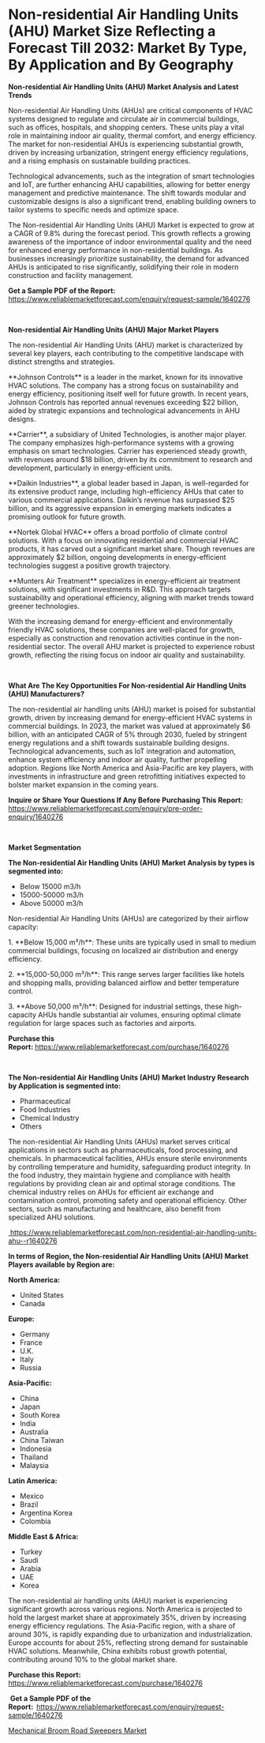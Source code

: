 <p><h1>Non-residential Air Handling Units (AHU) Market Size Reflecting a Forecast Till 2032: Market By Type, By Application and By Geography</h1></p><p><strong>Non-residential Air Handling Units (AHU) Market Analysis and Latest Trends</strong></p>
<p><p>Non-residential Air Handling Units (AHUs) are critical components of HVAC systems designed to regulate and circulate air in commercial buildings, such as offices, hospitals, and shopping centers. These units play a vital role in maintaining indoor air quality, thermal comfort, and energy efficiency. The market for non-residential AHUs is experiencing substantial growth, driven by increasing urbanization, stringent energy efficiency regulations, and a rising emphasis on sustainable building practices. </p><p>Technological advancements, such as the integration of smart technologies and IoT, are further enhancing AHU capabilities, allowing for better energy management and predictive maintenance. The shift towards modular and customizable designs is also a significant trend, enabling building owners to tailor systems to specific needs and optimize space.</p><p>The Non-residential Air Handling Units (AHU) Market is expected to grow at a CAGR of 9.8% during the forecast period. This growth reflects a growing awareness of the importance of indoor environmental quality and the need for enhanced energy performance in non-residential buildings. As businesses increasingly prioritize sustainability, the demand for advanced AHUs is anticipated to rise significantly, solidifying their role in modern construction and facility management.</p></p>
<p><strong>Get a Sample PDF of the Report:&nbsp;</strong> <a href="https://www.reliablemarketforecast.com/enquiry/request-sample/1640276?utm_campaign=2888&utm_medium=2&utm_source=Github&utm_content=ia&utm_term=27022025&utm_id=non-residential-air-handling-units-ahu">https://www.reliablemarketforecast.com/enquiry/request-sample/1640276</a></p>
<p>&nbsp;</p>
<p><strong>Non-residential Air Handling Units (AHU) Major Market Players</strong></p>
<p><p>The non-residential Air Handling Units (AHU) market is characterized by several key players, each contributing to the competitive landscape with distinct strengths and strategies. </p><p>**Johnson Controls** is a leader in the market, known for its innovative HVAC solutions. The company has a strong focus on sustainability and energy efficiency, positioning itself well for future growth. In recent years, Johnson Controls has reported annual revenues exceeding $22 billion, aided by strategic expansions and technological advancements in AHU designs.</p><p>**Carrier**, a subsidiary of United Technologies, is another major player. The company emphasizes high-performance systems with a growing emphasis on smart technologies. Carrier has experienced steady growth, with revenues around $18 billion, driven by its commitment to research and development, particularly in energy-efficient units.</p><p>**Daikin Industries**, a global leader based in Japan, is well-regarded for its extensive product range, including high-efficiency AHUs that cater to various commercial applications. Daikin’s revenue has surpassed $25 billion, and its aggressive expansion in emerging markets indicates a promising outlook for future growth.</p><p>**Nortek Global HVAC** offers a broad portfolio of climate control solutions. With a focus on innovating residential and commercial HVAC products, it has carved out a significant market share. Though revenues are approximately $2 billion, ongoing developments in energy-efficient technologies suggest a positive growth trajectory.</p><p>**Munters Air Treatment** specializes in energy-efficient air treatment solutions, with significant investments in R&D. This approach targets sustainability and operational efficiency, aligning with market trends toward greener technologies.</p><p>With the increasing demand for energy-efficient and environmentally friendly HVAC solutions, these companies are well-placed for growth, especially as construction and renovation activities continue in the non-residential sector. The overall AHU market is projected to experience robust growth, reflecting the rising focus on indoor air quality and sustainability.</p></p>
<p>&nbsp;</p>
<p><strong>What Are The Key Opportunities For Non-residential Air Handling Units (AHU) Manufacturers?</strong></p>
<p><p>The non-residential air handling units (AHU) market is poised for substantial growth, driven by increasing demand for energy-efficient HVAC systems in commercial buildings. In 2023, the market was valued at approximately $6 billion, with an anticipated CAGR of 5% through 2030, fueled by stringent energy regulations and a shift towards sustainable building designs. Technological advancements, such as IoT integration and automation, enhance system efficiency and indoor air quality, further propelling adoption. Regions like North America and Asia-Pacific are key players, with investments in infrastructure and green retrofitting initiatives expected to bolster market expansion in the coming years.</p></p>
<p><strong>Inquire or Share Your Questions If Any Before Purchasing This Report:</strong> <a href="https://www.reliablemarketforecast.com/enquiry/pre-order-enquiry/1640276?utm_campaign=2888&utm_medium=2&utm_source=Github&utm_content=ia&utm_term=27022025&utm_id=non-residential-air-handling-units-ahu">https://www.reliablemarketforecast.com/enquiry/pre-order-enquiry/1640276</a></p>
<p>&nbsp;</p>
<p><strong>Market Segmentation</strong></p>
<p><strong>The Non-residential Air Handling Units (AHU) Market Analysis by types is segmented into:</strong></p>
<p><ul><li>Below 15000 m3/h</li><li>15000-50000 m3/h</li><li>Above 50000 m3/h</li></ul></p>
<p><p>Non-residential Air Handling Units (AHUs) are categorized by their airflow capacity: </p><p>1. **Below 15,000 m³/h**: These units are typically used in small to medium commercial buildings, focusing on localized air distribution and energy efficiency.</p><p>2. **15,000-50,000 m³/h**: This range serves larger facilities like hotels and shopping malls, providing balanced airflow and better temperature control.</p><p>3. **Above 50,000 m³/h**: Designed for industrial settings, these high-capacity AHUs handle substantial air volumes, ensuring optimal climate regulation for large spaces such as factories and airports.</p></p>
<p><strong>Purchase this Report:&nbsp;</strong><a href="https://www.reliablemarketforecast.com/purchase/1640276?utm_campaign=2888&utm_medium=2&utm_source=Github&utm_content=ia&utm_term=27022025&utm_id=non-residential-air-handling-units-ahu">https://www.reliablemarketforecast.com/purchase/1640276</a></p>
<p>&nbsp;</p>
<p><strong>The Non-residential Air Handling Units (AHU) Market Industry Research by Application is segmented into:</strong></p>
<p><ul><li>Pharmaceutical</li><li>Food Industries</li><li>Chemical Industry</li><li>Others</li></ul></p>
<p><p>The non-residential Air Handling Units (AHUs) market serves critical applications in sectors such as pharmaceuticals, food processing, and chemicals. In pharmaceutical facilities, AHUs ensure sterile environments by controlling temperature and humidity, safeguarding product integrity. In the food industry, they maintain hygiene and compliance with health regulations by providing clean air and optimal storage conditions. The chemical industry relies on AHUs for efficient air exchange and contamination control, promoting safety and operational efficiency. Other sectors, such as manufacturing and healthcare, also benefit from specialized AHU solutions.</p></p>
<p><a href="https://www.reliablemarketforecast.com/non-residential-air-handling-units-ahu--r1640276?utm_campaign=2888&utm_medium=2&utm_source=Github&utm_content=ia&utm_term=27022025&utm_id=non-residential-air-handling-units-ahu">&nbsp;https://www.reliablemarketforecast.com/non-residential-air-handling-units-ahu--r1640276</a></p>
<p><strong>In terms of Region, the Non-residential Air Handling Units (AHU) Market Players available by Region are:</strong></p>
<p>
    <p> <strong> North America: </strong>
        <ul>
            <li>United States</li>
            <li>Canada</li>
        </ul>
        </p> 
    <p> <strong> Europe: </strong>
        <ul>
            <li>Germany</li>
            <li>France</li>
            <li>U.K.</li>
            <li>Italy</li>
            <li>Russia</li>
        </ul>
        </p> 
    <p> <strong> Asia-Pacific: </strong>
        <ul>
            <li>China</li>
            <li>Japan</li>
            <li>South Korea</li>
            <li>India</li>
            <li>Australia</li>
            <li>China Taiwan</li>
            <li>Indonesia</li>
            <li>Thailand</li>
            <li>Malaysia</li>
        </ul>
        </p> 
    <p> <strong> Latin America: </strong>
        <ul>
            <li>Mexico</li>
            <li>Brazil</li>
            <li>Argentina Korea</li>
            <li>Colombia</li>
        </ul>
        </p> 
    <p> <strong> Middle East & Africa: </strong>
        <ul>
            <li>Turkey</li>
            <li>Saudi</li>
            <li>Arabia</li>
            <li>UAE</li>
            <li>Korea</li>
        </ul>
    </p>
    </p>
<p><p>The non-residential air handling units (AHU) market is experiencing significant growth across various regions. North America is projected to hold the largest market share at approximately 35%, driven by increasing energy efficiency regulations. The Asia-Pacific region, with a share of around 30%, is rapidly expanding due to urbanization and industrialization. Europe accounts for about 25%, reflecting strong demand for sustainable HVAC solutions. Meanwhile, China exhibits robust growth potential, contributing around 10% to the global market share.</p></p>
<p><strong>Purchase this Report: </strong><a href="https://www.reliablemarketforecast.com/purchase/1640276?utm_campaign=2888&utm_medium=2&utm_source=Github&utm_content=ia&utm_term=27022025&utm_id=non-residential-air-handling-units-ahu">https://www.reliablemarketforecast.com/purchase/1640276</a></p>
<p>&nbsp;<strong>Get a Sample PDF of the Report:&nbsp;&nbsp;</strong><a href="https://www.reliablemarketforecast.com/enquiry/request-sample/1640276?utm_campaign=2888&utm_medium=2&utm_source=Github&utm_content=ia&utm_term=27022025&utm_id=non-residential-air-handling-units-ahu">https://www.reliablemarketforecast.com/enquiry/request-sample/1640276</a></p>
<p><strong></strong></p>
<p><p><a href="https://github.com/coachtrillvn/Market-Research-Report-List-1/blob/main/mechanical-broom-road-sweepers-market.md?utm_campaign=2888&utm_medium=2&utm_source=Github&utm_content=ia&utm_term=27022025&utm_id=non-residential-air-handling-units-ahu">Mechanical Broom Road Sweepers Market</a></p></p>